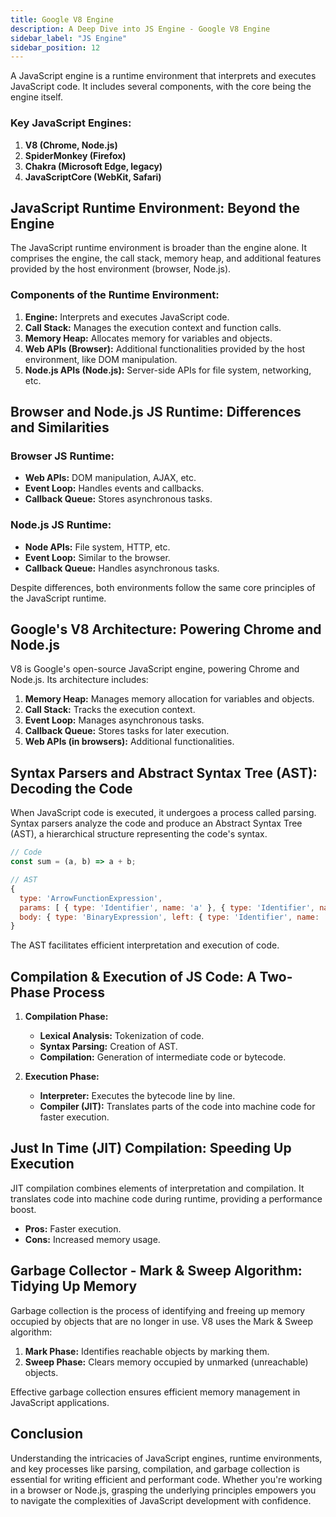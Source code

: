 ```yaml
---
title: Google V8 Engine
description: A Deep Dive into JS Engine - Google V8 Engine
sidebar_label: "JS Engine"
sidebar_position: 12
---
```


A JavaScript engine is a runtime environment that interprets and executes JavaScript code. It includes several components, with the core being the engine itself.

### Key JavaScript Engines:

1. **V8 (Chrome, Node.js)**
2. **SpiderMonkey (Firefox)**
3. **Chakra (Microsoft Edge, legacy)**
4. **JavaScriptCore (WebKit, Safari)**

## JavaScript Runtime Environment: Beyond the Engine

The JavaScript runtime environment is broader than the engine alone. It comprises the engine, the call stack, memory heap, and additional features provided by the host environment (browser, Node.js).

### Components of the Runtime Environment:

1. **Engine:** Interprets and executes JavaScript code.
2. **Call Stack:** Manages the execution context and function calls.
3. **Memory Heap:** Allocates memory for variables and objects.
4. **Web APIs (Browser):** Additional functionalities provided by the host environment, like DOM manipulation.
5. **Node.js APIs (Node.js):** Server-side APIs for file system, networking, etc.

## Browser and Node.js JS Runtime: Differences and Similarities

### Browser JS Runtime:

- **Web APIs:** DOM manipulation, AJAX, etc.
- **Event Loop:** Handles events and callbacks.
- **Callback Queue:** Stores asynchronous tasks.

### Node.js JS Runtime:

- **Node APIs:** File system, HTTP, etc.
- **Event Loop:** Similar to the browser.
- **Callback Queue:** Handles asynchronous tasks.

Despite differences, both environments follow the same core principles of the JavaScript runtime.

## Google's V8 Architecture: Powering Chrome and Node.js

V8 is Google's open-source JavaScript engine, powering Chrome and Node.js. Its architecture includes:

1. **Memory Heap:** Manages memory allocation for variables and objects.
2. **Call Stack:** Tracks the execution context.
3. **Event Loop:** Manages asynchronous tasks.
4. **Callback Queue:** Stores tasks for later execution.
5. **Web APIs (in browsers):** Additional functionalities.

## Syntax Parsers and Abstract Syntax Tree (AST): Decoding the Code

When JavaScript code is executed, it undergoes a process called parsing. Syntax parsers analyze the code and produce an Abstract Syntax Tree (AST), a hierarchical structure representing the code's syntax.

```javascript
// Code
const sum = (a, b) => a + b;

// AST
{
  type: 'ArrowFunctionExpression',
  params: [ { type: 'Identifier', name: 'a' }, { type: 'Identifier', name: 'b' } ],
  body: { type: 'BinaryExpression', left: { type: 'Identifier', name: 'a' }, operator: '+', right: { type: 'Identifier', name: 'b' } }
}
```

The AST facilitates efficient interpretation and execution of code.

## Compilation & Execution of JS Code: A Two-Phase Process

1. **Compilation Phase:**

   - **Lexical Analysis:** Tokenization of code.
   - **Syntax Parsing:** Creation of AST.
   - **Compilation:** Generation of intermediate code or bytecode.

2. **Execution Phase:**
   - **Interpreter:** Executes the bytecode line by line.
   - **Compiler (JIT):** Translates parts of the code into machine code for faster execution.

## Just In Time (JIT) Compilation: Speeding Up Execution

JIT compilation combines elements of interpretation and compilation. It translates code into machine code during runtime, providing a performance boost.

- **Pros:** Faster execution.
- **Cons:** Increased memory usage.

## Garbage Collector - Mark & Sweep Algorithm: Tidying Up Memory

Garbage collection is the process of identifying and freeing up memory occupied by objects that are no longer in use. V8 uses the Mark & Sweep algorithm:

1. **Mark Phase:** Identifies reachable objects by marking them.
2. **Sweep Phase:** Clears memory occupied by unmarked (unreachable) objects.

Effective garbage collection ensures efficient memory management in JavaScript applications.

## Conclusion

Understanding the intricacies of JavaScript engines, runtime environments, and key processes like parsing, compilation, and garbage collection is essential for writing efficient and performant code. Whether you're working in a browser or Node.js, grasping the underlying principles empowers you to navigate the complexities of JavaScript development with confidence.
